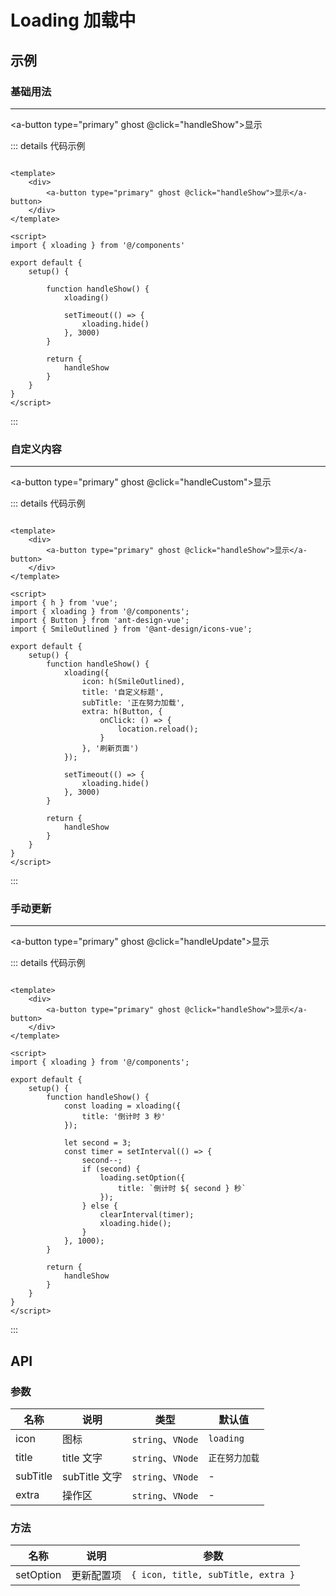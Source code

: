 # Loading 加载中

## 示例

### 基础用法
---
<a-button type="primary" ghost @click="handleShow">显示</a-button>

::: details 代码示例

```vue

<template>
    <div>
        <a-button type="primary" ghost @click="handleShow">显示</a-button>
    </div>
</template>

<script>
import { xloading } from '@/components'

export default {
    setup() {

        function handleShow() {
            xloading()

            setTimeout(() => {
                xloading.hide()
            }, 3000)
        }

        return {
            handleShow
        }
    }
}
</script>
```

:::

### 自定义内容
---
<a-button type="primary" ghost @click="handleCustom">显示</a-button>

::: details 代码示例

```vue

<template>
    <div>
        <a-button type="primary" ghost @click="handleShow">显示</a-button>
    </div>
</template>

<script>
import { h } from 'vue';
import { xloading } from '@/components';
import { Button } from 'ant-design-vue';
import { SmileOutlined } from '@ant-design/icons-vue';

export default {
    setup() {
        function handleShow() {
            xloading({
                icon: h(SmileOutlined),
                title: '自定义标题',
                subTitle: '正在努力加载',
                extra: h(Button, {
                    onClick: () => {
                        location.reload();
                    }
                }, '刷新页面')
            });

            setTimeout(() => {
                xloading.hide()
            }, 3000)
        }

        return {
            handleShow
        }
    }
}
</script>
```

:::

### 手动更新
---
<a-button type="primary" ghost @click="handleUpdate">显示</a-button>

::: details 代码示例

```vue

<template>
    <div>
        <a-button type="primary" ghost @click="handleShow">显示</a-button>
    </div>
</template>

<script>
import { xloading } from '@/components';

export default {
    setup() {
        function handleShow() {
            const loading = xloading({
                title: '倒计时 3 秒'
            });

            let second = 3;
            const timer = setInterval(() => {
                second--;
                if (second) {
                    loading.setOption({
                        title: `倒计时 ${ second } 秒`
                    });
                } else {
                    clearInterval(timer);
                    xloading.hide();
                }
            }, 1000);
        }

        return {
            handleShow
        }
    }
}
</script>
```

:::

## API

### 参数

| 名称       | 说明          | 类型               | 默认值       |
|----------|-------------|------------------|-----------|
| icon     | 图标          | `string`、`VNode` | `loading` |
| title    | title 文字    | `string`、`VNode` | `正在努力加载`  |
| subTitle | subTitle 文字 | `string`、`VNode` | -         |
| extra    | 操作区         | `string`、`VNode` | -         |

### 方法

| 名称        | 说明    | 参数                                 |
|-----------|-------|------------------------------------|
| setOption | 更新配置项 | `{ icon, title, subTitle, extra }` |

<script setup>
import { h } from 'vue';
import { Button } from 'ant-design-vue';
import { SmileOutlined } from '@ant-design/icons-vue';
import xloading from '@/components/Loading';

function handleShow(){
    xloading();

    hide();
}

function handleCustom(){
    xloading({
        icon: h(SmileOutlined),
        title: '自定义标题',
        subTitle: '正在努力加载',
        extra: h(Button, {
            onClick: ()=>{
                location.reload();
            }
        }, '刷新页面')
    });

    hide();
}

function handleUpdate(){
    const loading = xloading({
        title: '倒计时 3 秒'
    });

    let second = 3;
    const timer = setInterval(() => {
        second--;
        if (second) {
            loading.setOption({
                title: `倒计时 ${second} 秒`
            });
        } else {
            clearInterval(timer);
            xloading.hide();
        }
    }, 1000);
}

function hide(){
    setTimeout(()=>{
        xloading.hide()
    }, 3000)
}
</script>
